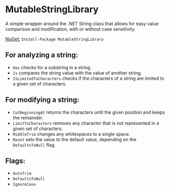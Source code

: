 # MutableStringLibrary

A simple wrapper around the .NET String class that allows for easy value comparison and modification, with or without case sensitivity.

[NuGet:](https://www.nuget.org/packages/MutableStringLibrary/) `Install-Package MutableStringLibrary`

## For analyzing a string:

- `Has` checks for a substring in a string.
- `Is` compares the string value with the value of another string.
- `IsLimitedToCharacters` checks if the characters of a string are limited to a given set of characters.

## For modifying a string:
- `CutBeginningAt` returns the characters until the given position and keeps the remainder.
- `LimitToCharacters` removes any character that is not represented in a given set of characters.
- `MiddleTrim` changes any whitespaces to a single space.
- `Reset` sets the value to the default value, depending on the `DefaultsToNull` flag.

## Flags:

- `AutoTrim`
- `DefaultsToNull`
- `IgnoreCase`
